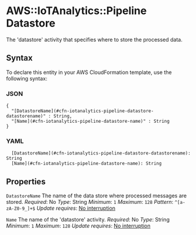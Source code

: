 # AWS::IoTAnalytics::Pipeline Datastore<a name="aws-properties-iotanalytics-pipeline-datastore"></a>

The 'datastore' activity that specifies where to store the processed data\.

## Syntax<a name="aws-properties-iotanalytics-pipeline-datastore-syntax"></a>

To declare this entity in your AWS CloudFormation template, use the following syntax:

### JSON<a name="aws-properties-iotanalytics-pipeline-datastore-syntax.json"></a>

```
{
  "[DatastoreName](#cfn-iotanalytics-pipeline-datastore-datastorename)" : String,
  "[Name](#cfn-iotanalytics-pipeline-datastore-name)" : String
}
```

### YAML<a name="aws-properties-iotanalytics-pipeline-datastore-syntax.yaml"></a>

```
  [DatastoreName](#cfn-iotanalytics-pipeline-datastore-datastorename): String
  [Name](#cfn-iotanalytics-pipeline-datastore-name): String
```

## Properties<a name="aws-properties-iotanalytics-pipeline-datastore-properties"></a>

`DatastoreName`  <a name="cfn-iotanalytics-pipeline-datastore-datastorename"></a>
The name of the data store where processed messages are stored\.
*Required*: No
*Type*: String
*Minimum*: `1`
*Maximum*: `128`
*Pattern*: `^[a-zA-Z0-9_]+$`
*Update requires*: [No interruption](https://docs.aws.amazon.com/AWSCloudFormation/latest/UserGuide/using-cfn-updating-stacks-update-behaviors.html#update-no-interrupt)

`Name`  <a name="cfn-iotanalytics-pipeline-datastore-name"></a>
The name of the 'datastore' activity\.
*Required*: No
*Type*: String
*Minimum*: `1`
*Maximum*: `128`
*Update requires*: [No interruption](https://docs.aws.amazon.com/AWSCloudFormation/latest/UserGuide/using-cfn-updating-stacks-update-behaviors.html#update-no-interrupt)
